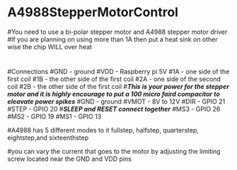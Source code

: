 # A4988StepperMotorControl

#You need to use a bi-polar stepper motor and A4988 stepper motor driver
#If you are planning on using more than 1A then put a heat sink on other wise the chip WILL over heat 
#
#Connections
#GND - ground 
#VDD - Raspberry pi 5V
#1A - one side of the first coil
#1B - the other side of the first coil
#2A - one side of the second coil
#2B - the other side of the first coil
#***This is your power for the stepper motor and it is highly encourage to put a 100 micro faird compacitor to eleavate power spikes***
#GND - ground
#VMOT - 8V to 12V
#DIR - GPIO 21 
#STEP - GPIO 20
#***SLEEP and RESET connect together***
#MS3 - GPIO 26
#MS2 - GPIO 19
#MS1 - GPIO 13

#A4988 has 5 different modes to it fullstep, halfstep, quarterstep, eightstep,and sixteenthstep 

#you can vary the current that goes to the motor by adjusting the limiting screw located near the GND and VDD pins

